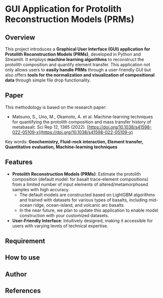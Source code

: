 # GUI Application for Protolith Reconstruction Models (PRMs)

## Overview
This project introduces a **Graphical User Interface (GUI) application for Protolith Reconstruction Models (PRMs)**, developed in Python and Streamlit. It employs **machine learning algorithms** to reconstruct the protolith composition and quantify element transfer.
This application not only allows users to **easily handle PRMs** through a user-friendly GUI but also offers **tools for the normalization and visualization of compositional data** through simple file drop functionality.

## Paper
This methodology is based on the research paper:
* Matsuno, S., Uno, M., Okamoto, A. et al. Machine-learning techniques for quantifying the protolith composition and mass transfer history of metabasalt. Sci Rep 12, 1385 (2022). [https://doi.org/10.1038/s41598-022-05109-x](https://doi.org/10.1038/s41598-022-05109-x)

Key words: **Geochemistry, Fluid-rock interaction, Element transfer, Quantitative evaluation, Machine-learning techniques**

## Features
* **Protolith Reconstruction Models (PRMs)**: Estimate the protolith composition (default model: for basalt trace-element compositions) from a limited number of input elements of altered/metamorphosed samples with high accuracy.
  * The default models are constructed based on LightGBM algorithms and trained with datasets for various types of basalts, including mid-ocean ridge, ocean-island, and volcanic arc basalts.
  * In the near future, we plan to update this application to enable model construction with your customized datasets.
* **User-Friendly Interface**: Intuitively designed, making it accessible for users with varying levels of technical expertise.

## Requirement

## How to use

## Author

## References
